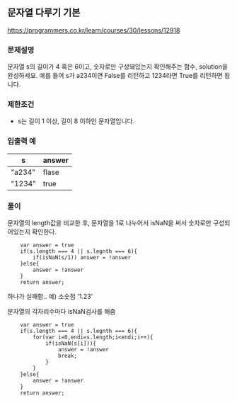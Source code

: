 
## 문자열 다루기 기본
https://programmers.co.kr/learn/courses/30/lessons/12918

### 문제설명
문자열 s의 길이가 4 혹은 6이고, 숫자로만 구성돼있는지 확인해주는 함수, solution을 완성하세요.
예를 들어 s가 a234이면 False를 리턴하고 1234라면 True를 리턴하면 됩니다.

### 제한조건
 - s는 길이 1 이상, 길이 8 이하인 문자열입니다.

### 입출력 예
|s|answer|
|-|------|
|"a234"|flase|
|"1234"|true|

### 풀이

문자열의 length값을 비교한 후, 문자열을 1로 나누어서 isNaN을 써서 숫자로만 구성되어있는지 확인한다.

```
    var answer = true
    if(s.length === 4 || s.legnth === 6){
        if(isNaN(s/1)) answer = !answer
    }else{
        answer = !answer
    }
    return answer;
```
하나가 실패함..
예) 소숫점 '1.23'

문자열의 각자리수마다 isNaN검사를 해줌
```
    var answer = true
    if(s.length === 4 || s.legnth === 6){
        for(var i=0,endi=s.length;i<endi;i++){
            if(isNaN(s[i])){
                answer = !answer
                break;
            }
        }
    }else{
        answer = !answer
    }
    return answer;
```
